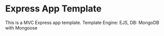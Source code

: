 # Express App Template

This is a MVC Express app template. Template Engine: EJS, DB: MongoDB with Mongoose

